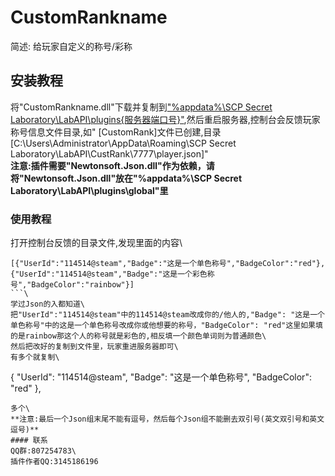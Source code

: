 # CustomRankname
简述: 给玩家自定义的称号/彩称
## 安装教程
将"CustomRankname.dll"下载并复制到<ins>"%appdata%\SCP Secret Laboratory\LabAPI\plugins\{服务器端口号}"</ins>,然后重启服务器,控制台会反馈玩家称号信息文件目录,如" [CustomRank]文件已创建,目录[C:\Users\Administrator\AppData\Roaming\SCP Secret Laboratory\LabAPI\CustRank\7777\player.json]"\
**注意:插件需要"Newtonsoft.Json.dll"作为依赖，请将"Newtonsoft.Json.dll"放在"%appdata%\SCP Secret Laboratory\LabAPI\plugins\global"里**
### 使用教程
打开控制台反馈的目录文件,发现里面的内容\
```
[{"UserId":"114514@steam","Badge":"这是一个单色称号","BadgeColor":"red"},{"UserId":"114514@steam","Badge":"这是一个彩色称号","BadgeColor":"rainbow"}]
```\
学过Json的入都知道\
把"UserId":"114514@steam"中的114514@steam改成你的/他人的,"Badge": "这是一个单色称号"中的这是一个单色称号改成你或他想要的称号，"BadgeColor": "red"这里如果填的是rainbow那这个人的称号就是彩色的,相反填一个颜色单词则为普通颜色\
然后把改好的复制到文件里，玩家重进服务器即可\
有多个就复制\
```
{
    "UserId": "114514@steam",
    "Badge": "这是一个单色称号",
    "BadgeColor": "red"
},
```\
多个\
**注意:最后一个Json组末尾不能有逗号，然后每个Json组不能删去双引号(英文双引号和英文逗号)**
#### 联系
QQ群:807254783\
插件作者QQ:3145186196
